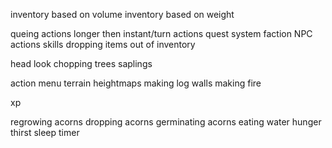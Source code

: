 inventory based on volume
inventory based on weight

queing actions
longer then instant/turn actions
quest system
faction
NPC actions
skills
dropping items out of inventory


head look
chopping trees
saplings

action menu
terrain heightmaps
making log walls
making fire

xp

regrowing acorns
dropping acorns
germinating acorns
eating
water
hunger
thirst
sleep timer
